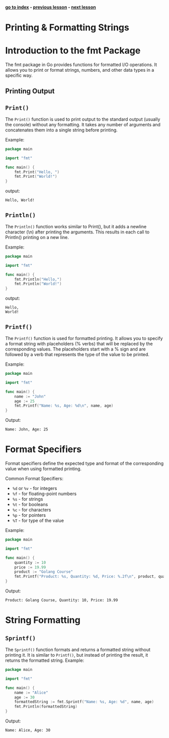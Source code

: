#### [go to index](https://github.com/KerimCETINBAS/golang) - [previous lesson](https://github.com/KerimCETINBAS/golang) - [next lesson](https://github.com/KerimCETINBAS/golang)

# Printing & Formatting Strings

# Introduction to the fmt Package

The fmt package in Go provides functions for formatted I/O operations. It allows you to print or format strings, numbers, and other data types in a specific way.

## Printing Output

## `Print()`

The `Print()` function is used to print output to the standard output (usually the console) without any formatting. It takes any number of arguments and concatenates them into a single string before printing.

Example:

```go
package main

import "fmt"

func main() {
    fmt.Print("Hello, ")
    fmt.Print("World!")
}
```

output:

```
Hello, World!
```

## `Println()`

The `Println()` function works similar to Print(), but it adds a newline character (\n) after printing the arguments. This results in each call to Println() printing on a new line.

Example:

```go
package main

import "fmt"

func main() {
    fmt.Println("Hello,")
    fmt.Println("World!")
}
```

output:

```
Hello,
World!
```

## `Printf()`

The `Printf()` function is used for formatted printing. It allows you to specify a format string with placeholders (% verbs) that will be replaced by the corresponding values. The placeholders start with a % sign and are followed by a verb that represents the type of the value to be printed.

Example:

```go
package main

import "fmt"

func main() {
    name := "John"
    age := 25
    fmt.Printf("Name: %s, Age: %d\n", name, age)
}
```

Output:

```
Name: John, Age: 25
```

# Format Specifiers

Format specifiers define the expected type and format of the corresponding value when using formatted printing.

Common Format Specifiers:

- `%d` or `%v` - for integers
- `%f` - for floating-point numbers
- `%s` - for strings
- `%t` - for booleans
- `%c` - for characters
- `%p` - for pointers
- `%T` - for type of the value

Example:

```go
package main

import "fmt"

func main() {
    quantity := 10
    price := 19.99
    product := "Golang Course"
    fmt.Printf("Product: %s, Quantity: %d, Price: %.2f\n", product, quantity, price)
}
```

Output:

```
Product: Golang Course, Quantity: 10, Price: 19.99
```

# String Formatting

## `Sprintf()`

The `Sprintf()` function formats and returns a formatted string without printing it. It is similar to `Printf()`, but instead of printing the result, it returns the formatted string.
Example:

```go
package main

import "fmt"

func main() {
    name := "Alice"
    age := 30
    formattedString := fmt.Sprintf("Name: %s, Age: %d", name, age)
    fmt.Println(formattedString)
}
```

Output:

```
Name: Alice, Age: 30
```
